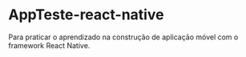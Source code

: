 # AppTeste-react-native
Para praticar o aprendizado na construção de aplicação móvel com o framework React Native.
